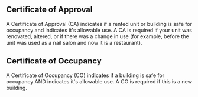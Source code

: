 ## Certificate of Approval

A Certificate of Approval (CA) indicates if a rented unit or building is safe for occupancy and indicates it's allowable use. A CA is required if your unit was renovated, altered, or if there was a change in use (for example, before the unit was used as a nail salon and now it is a restaurant). 

## Certificate of Occupancy

A Certificate of Occupancy (CO) indicates if a building is safe for occupancy AND indicates it's allowable use. A CO is required if this is a new building. 
